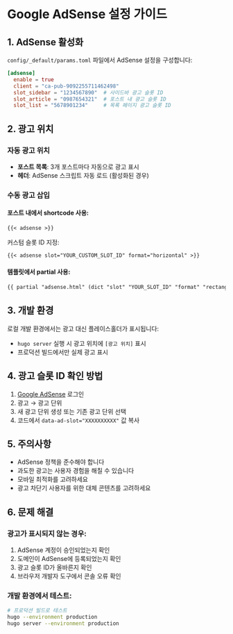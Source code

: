 # Google AdSense 설정 가이드

## 1. AdSense 활성화

`config/_default/params.toml` 파일에서 AdSense 설정을 구성합니다:

```toml
[adsense]
  enable = true
  client = "ca-pub-9092255711462498"
  slot_sidebar = "1234567890"  # 사이드바 광고 슬롯 ID
  slot_article = "0987654321"  # 포스트 내 광고 슬롯 ID
  slot_list = "5678901234"     # 목록 페이지 광고 슬롯 ID
```

## 2. 광고 위치

### 자동 광고 위치
- **포스트 목록**: 3개 포스트마다 자동으로 광고 표시
- **헤더**: AdSense 스크립트 자동 로드 (활성화된 경우)

### 수동 광고 삽입

#### 포스트 내에서 shortcode 사용:
```markdown
{{< adsense >}}
```

커스텀 슬롯 ID 지정:
```markdown
{{< adsense slot="YOUR_CUSTOM_SLOT_ID" format="horizontal" >}}
```

#### 템플릿에서 partial 사용:
```html
{{ partial "adsense.html" (dict "slot" "YOUR_SLOT_ID" "format" "rectangle") }}
```

## 3. 개발 환경

로컬 개발 환경에서는 광고 대신 플레이스홀더가 표시됩니다:
- `hugo server` 실행 시 광고 위치에 `[광고 위치]` 표시
- 프로덕션 빌드에서만 실제 광고 표시

## 4. 광고 슬롯 ID 확인 방법

1. [Google AdSense](https://www.google.com/adsense/) 로그인
2. 광고 → 광고 단위
3. 새 광고 단위 생성 또는 기존 광고 단위 선택
4. 코드에서 `data-ad-slot="XXXXXXXXXX"` 값 복사

## 5. 주의사항

- AdSense 정책을 준수해야 합니다
- 과도한 광고는 사용자 경험을 해칠 수 있습니다
- 모바일 최적화를 고려하세요
- 광고 차단기 사용자를 위한 대체 콘텐츠를 고려하세요

## 6. 문제 해결

### 광고가 표시되지 않는 경우:
1. AdSense 계정이 승인되었는지 확인
2. 도메인이 AdSense에 등록되었는지 확인
3. 광고 슬롯 ID가 올바른지 확인
4. 브라우저 개발자 도구에서 콘솔 오류 확인

### 개발 환경에서 테스트:
```bash
# 프로덕션 빌드로 테스트
hugo --environment production
hugo server --environment production
```